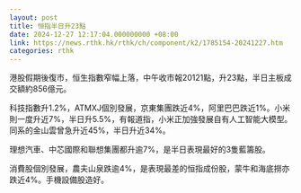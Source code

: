 ```yaml
---
layout: post
title: 恒指半日升23點
date: 2024-12-27 12:17:04.000000000 +08:00
link: https://news.rthk.hk/rthk/ch/component/k2/1785154-20241227.htm
categories: rthk
---
```


港股假期後復市，恒生指數窄幅上落，中午收市報20121點，升23點，半日主板成交額約856億元。

科技指數升1.2%，ATMXJ個別發展，京東集團跌近4%，阿里巴巴跌近1%。小米則一度升近7%，半日升5.5%，有報道指，小米正加強發展自有人工智能大模型。同系的金山雲曾急升近45%，半日升近34%。

理想汽車、中芯國際和聯想集團都升逾7%，是半日表現最好的3隻藍籌股。

消費股個別發展，農夫山泉跌逾4%，是表現最差的恒指成份股，蒙牛和海底撈亦跌近4%。手機設備股造好。
